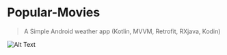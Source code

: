 # Popular-Movies
> A Simple Android weather app (Kotlin, MVVM, Retrofit, RXjava, Kodin) 

 
![Alt Text](https://lh3.googleusercontent.com/pw/ACtC-3en2aDTCDfFCWe99F2qC1dXzbwQxX9YhFqiIwu4fwVzNLJ_mBdUJwjdEX0Mi-ASO9AKSI4dgc-Dn2hy-OvwtPAglB6HMjBKzl5p7miOD5bDhKQT32-OCTIhWI6KxIkOsyafLgOm-WMvyycjq45ulLWj=w164-h290-no)


